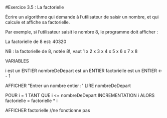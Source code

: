 #Exercice 3.5 : La factorielle

Écrire un algorithme qui demande à l’utilisateur de saisir un nombre, et qui calcule et affiche sa factorielle.

Par exemple, si l’utilisateur saisit le nombre 8, le programme doit afficher :

La factorielle de 8 est: 40320

NB : la factorielle de 8, notée 8!, vaut 1 x 2 x 3 x 4 x 5 x 6 x 7 x 8

VARIABLES

i est un ENTIER
nombreDeDepart est un ENTIER
factorielle est un ENTIER <-- 1

AFFICHER "Entrer un nombre entier :"
LIRE nombreDeDepart

POUR i = 1 TANT QUE i <= nombreDeDepart INCREMENTATION i
ALORS
factorielle = factorielle * i

AFFICHER factorielle
//ne fonctionne pas 